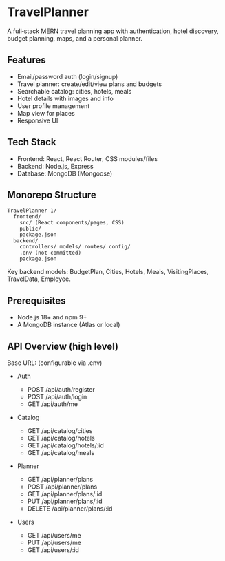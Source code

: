 # TravelPlanner

A full‑stack MERN travel planning app with authentication, hotel discovery, budget planning, maps, and a personal planner.

## Features

- Email/password auth (login/signup)
- Travel planner: create/edit/view plans and budgets
- Searchable catalog: cities, hotels, meals
- Hotel details with images and info
- User profile management
- Map view for places
- Responsive UI

## Tech Stack

- Frontend: React, React Router, CSS modules/files
- Backend: Node.js, Express
- Database: MongoDB (Mongoose)

## Monorepo Structure

```
TravelPlanner 1/
  frontend/
    src/ (React components/pages, CSS)
    public/
    package.json
  backend/
    controllers/ models/ routes/ config/
    .env (not committed)
    package.json
```

Key backend models: BudgetPlan, Cities, Hotels, Meals, VisitingPlaces, TravelData, Employee.

## Prerequisites

- Node.js 18+ and npm 9+
- A MongoDB instance (Atlas or local)

## API Overview (high level)

Base URL: (configurable via .env)

- Auth
  - POST /api/auth/register
  - POST /api/auth/login
  - GET /api/auth/me

- Catalog
  - GET /api/catalog/cities
  - GET /api/catalog/hotels
  - GET /api/catalog/hotels/:id
  - GET /api/catalog/meals

- Planner
  - GET /api/planner/plans
  - POST /api/planner/plans
  - GET /api/planner/plans/:id
  - PUT /api/planner/plans/:id
  - DELETE /api/planner/plans/:id

- Users
  - GET /api/users/me
  - PUT /api/users/me
  - GET /api/users/:id
